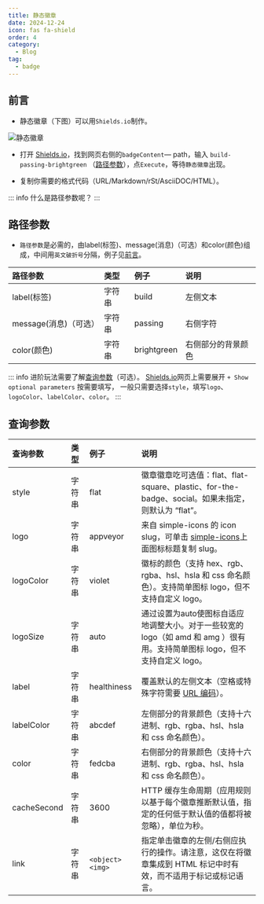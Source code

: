 ```yaml
---
title: 静态徽章
date: 2024-12-24
icon: fas fa-shield
order: 4
category:
  - Blog
tag:
  - badge
---
```


## 前言

- 静态徽章（下图）可以用`Shields.io`制作。

![静态徽章](https://img.shields.io/badge/build-passing-brightgreen)

- 打开 [Shields.io](https://shields.io/badges)，找到网页右侧的`badgeContent`— path，输入 `build-passing-brightgreen` （[路径参数](#路径参数)），点`Execute`，等待`静态徽章`出现。

- 复制你需要的格式代码（URL/Markdown/rSt/AsciiDOC/HTML）。

::: info
什么是路径参数呢？
:::

## 路径参数

- `路径参数`是必需的，由label(标签)、message(消息)（可选）和color(颜色)组成，中间用`英文破折号`分隔，例子见[前言](#前言)。

|路径参数|类型|例子|说明|
|:--|:--|:--|:--|
|label(标签)|字符串|build|左侧文本|
|message(消息)（可选）|字符串|passing|右侧字符|
|color(颜色)|字符串|brightgreen|右侧部分的背景颜色|

::: info
进阶玩法需要了解[查询参数](#查询参数)（可选）。 [Shields.io](https://shields.io/badges)网页上需要展开 `+ Show optional parameters` 按需要填写，
一般只需要选择`style`，填写`logo`、`logoColor`、`labelColor`、`color`。
:::

## 查询参数

|查询参数|类型|例子|说明|
|:--|:--|:--|:--|
|style|字符串|flat|徽章徽章吃可选值：flat、flat-square、plastic、for-the-badge、social。如果未指定，则默认为 “flat”。|
|logo|字符串|appveyor|来自 simple-icons 的 icon slug，可单击 [simple-icons](https://simpleicons.org/)上面图标标题复制 slug。|
|logoColor|字符串|violet|徽标的颜色（支持 hex、rgb、rgba、hsl、hsla 和 css 命名颜色）。支持简单图标 logo，但不支持自定义 logo。|
|logoSize|字符串|auto|通过设置为auto使图标自适应地调整大小。对于一些较宽的 logo（如 amd 和 amg ）很有用。支持简单图标 logo，但不支持自定义 logo。|
|label|字符串|healthiness|覆盖默认的左侧文本（空格或特殊字符需要 [URL 编码](https://developer.mozilla.org/en-US/docs/Glossary/percent-encoding)）。|
|labelColor|字符串|abcdef|左侧部分的背景颜色（支持十六进制、rgb、rgba、hsl、hsla 和 css 命名颜色）。|
|color|字符串|fedcba|右侧部分的背景颜色（支持十六进制、rgb、rgba、hsl、hsla 和 css 命名颜色）。|
|cacheSecond|字符串|3600|HTTP 缓存生命周期（应用规则以基于每个徽章推断默认值，指定的任何低于默认值的值都将被忽略），单位为秒。|
|link|字符串|`<object><img>`|指定单击徽章的左侧/右侧应执行的操作。请注意，这仅在将徽章集成到 HTML 标记中时有效，而不适用于标记或标记语言。|














